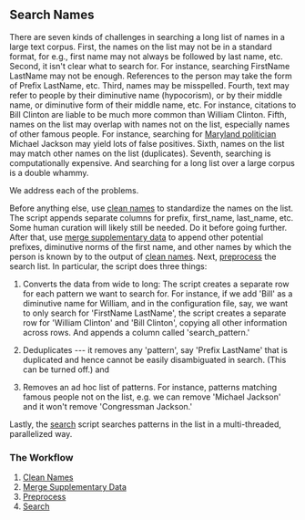 ## Search Names

There are seven kinds of challenges in searching a long list of names in a large text corpus. First, the names on the list may not be in a standard format, for e.g., first name may not always be followed by last name, etc. Second, it isn't clear what to search for. For instance, searching FirstName LastName may not be enough. References to the person may take the form of Prefix LastName, etc. Third, names may be misspelled. Fourth, text may refer to people by their diminutive name (hypocorism), or by their middle name, or diminutive form of their middle name, etc. For instance, citations to Bill Clinton are liable to be much more common than William Clinton. Fifth, names on the list may overlap with names not on the list, especially names of other famous people. For instance, searching for [Maryland politician](https://en.wikipedia.org/wiki/Michael_A._Jackson_(politician)) Michael Jackson may yield lots of false positives. Sixth, names on the list may match other names on the list (duplicates). Seventh, searching is computationally expensive. And searching for a long list over a large corpus is a double whammy.

We address each of the problems. 

Before anything else, use [clean names](clean_names/) to standardize the names on the list. The script appends separate columns for prefix, first_name, last_name, etc. Some human curation will likely still be needed. Do it before going further. After that, use [merge supplementary data](merge_supp_data/) to append other potential prefixes, diminutive norms of the first name, and other names by which the person is known by to the output of [clean names](clean_names/). Next, [preprocess](preprocess/) the search list. In particular, the script does three things: 

  1. Converts the data from wide to long: The script creates a separate row for each pattern we want to search for. For instance, if we add 'Bill' as a diminutive name for William, and in the configuration file, say, we want to only search for 'FirstName LastName', the script creates a separate row for 'William Clinton' and 'Bill Clinton', copying all other information across rows. And appends a column called 'search_pattern.'  
  
  2. Deduplicates --- it removes any 'pattern', say 'Prefix LastName' that is duplicated and hence cannot be easily disambiguated in search. (This can be turned off.) and   
 
  3. Removes an ad hoc list of patterns. For instance, patterns matching famous people not on the list, e.g. we can remove 'Michael Jackson' and it won't remove 'Congressman Jackson.'   

Lastly, the [search](search/) script searches patterns in the list in a multi-threaded, parallelized way.  

### The Workflow

1. [Clean Names](clean_names/)
2. [Merge Supplementary Data](merge_supp_data/)
3. [Preprocess](preprocess/)
4. [Search](search/)
